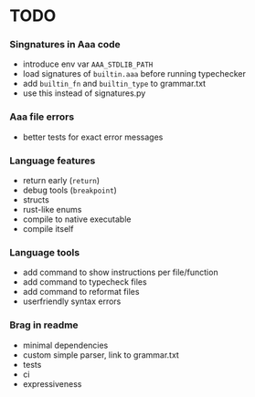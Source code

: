 # TODO

### Singnatures in Aaa code
- introduce env var `AAA_STDLIB_PATH`
- load signatures of `builtin.aaa` before running typechecker
- add `builtin_fn` and `builtin_type` to grammar.txt
- use this instead of signatures.py


### Aaa file errors
- better tests for exact error messages

### Language features
- return early (`return`)
- debug tools (`breakpoint`)
- structs
- rust-like enums
- compile to native executable
- compile itself

### Language tools
- add command to show instructions per file/function
- add command to typecheck files
- add command to reformat files
- userfriendly syntax errors

### Brag in readme
- minimal dependencies
- custom simple parser, link to grammar.txt
- tests
- ci
- expressiveness
